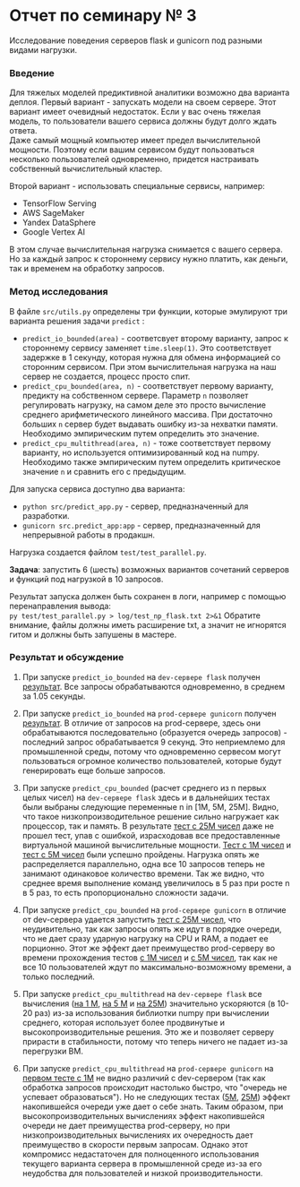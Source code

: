 # Отчет по семинару № 3
Исследование поведения серверов flask и gunicorn под разными видами нагрузки.  

### Введение
Для тяжелых моделей предиктивной аналитики возможно два варианта деплоя. 
Первый вариант - запускать модели на своем сервере. 
Этот вариант имеет очевидный недостаток. 
Если у вас очень тяжелая модель, то пользователи вашего сервиса должны будут долго ждать ответа.  
Даже самый мощный компьютер имеет предел вычислительной мощности. 
Поэтому если вашим сервисом будут пользоваться несколько пользователей одновременно, придется настраивать собственный вычислительный кластер. 

Второй вариант - использовать специальные сервисы, например:  
- TensorFlow Serving
- AWS SageMaker
- Yandex DataSphere
- Google Vertex AI

В этом случае вычислительная нагрузка снимается с вашего сервера. 
Но за каждый запрос к стороннему сервису нужно платить, как деньги, так и временем на обработку запросов. 

### Метод исследования
В файле `src/utils.py` определены три функции, которые эмулируют три варианта решения задачи `predict` :
- `predict_io_bounded(area)` - соответсвует второму варианту, запрос к стороннему сервису заменяет `time.sleep(1)`. 
Это соответствует задержке в 1 секунду, которая нужна для обмена информацией со сторонним сервисом. 
При этом вычислительная нагрузка на наш сервер не создается, процесс просто спит. 
- `predict_cpu_bounded(area, n)` - соответствует первому варианту, предикту на собственном сервере. 
Параметр `n` позволяет регулировать нагрузку, на самом деле это просто вычисление среднего арифметического линейного массива. 
При достаточно больших `n` сервер будет выдавать ошибку из-за нехватки памяти. 
Необходимо эмпирическим путем определить это значение. 
- `predict_cpu_multithread(area, n)` - тоже соответствует первому варианту, но используется оптимизированный код на numpy. 
Необходимо также эмпирическим путем определить критическое значение `n` и сравнить его с предыдущим. 

Для запуска сервиса доступно два варианта: 
- `python src/predict_app.py` - сервер, предназначенный для разработки. 
- `gunicorn src.predict_app:app` - сервер, предназначенный для непрерывной работы в продакшн. 

Нагрузка создается файлом `test/test_parallel.py`.  

**Задача**: запустить 6 (шесть) возможных вариантов сочетаний серверов и функций под нагрузкой в 10 запросов. 

Результат запуска должен быть сохранен в логи, например с помощью перенаправления вывода:  
`py test/test_parallel.py > log/test_np_flask.txt 2>&1` 
Обратите внимание, файлы должны иметь расширение txt, а значит не игнорятся гитом и должны быть запушены в мастере.  

### Результат и обсуждение

1) При запуске `predict_io_bounded` на `dev-сервере flask` получен [результат](log/test_dev_task_1.txt). 
Все запросы обрабатываются одновременно, в среднем за 1.05 секунды. 

2) При запуске `predict_io_bounded` на `prod-сервере gunicorn` получен [результат](log/test_prod_task_1.txt).
В отличие от запросов на prod-сервере, здесь они обрабатываются последовательно (образуется очередь запросов) - последний запрос обрабатывается 9 секунд. Это неприемлемо для промышленной среды, потому что одновременно сервесом могут пользоваться огромное количество пользователей, которые будут генерировать еще больше запросов.

3) При запуске `predict_cpu_bounded` (расчет среднего из n первых целых чисел) на `dev-сервере flask` здесь и в дальнейших тестах были выбраны следующие переменные n in [1M, 5M, 25M]. Видно, что такое низкопроизводительное решение сильно нагружает как процессор, так и память. В результате [тест c 25M чисел](log/test_dev_task_2_25M.txt) даже не прошел тест, упав с ошибкой, израсходовав все предоставленные виртуальной машиной вычислительные мощности. [Тест с 1М чисел](log/test_dev_task_2_1M.txt) и [тест с 5М чисел](log/test_dev_task_2_5M.txt) были успешно пройдены. Нагрузка опять же распределяется параллельно, одна все 10 запросов теперь не занимают одинаковое количество времени. Так же видно, что среднее время выполнение команд увеличилось в 5 раз при росте n в 5 раз, то есть пропорционально сложности задачи.

4) При запуске `predict_cpu_bounded` на `prod-сервере gunicorn` в отличие от dev-сервера удается запустить [тест с 25М чисел](log/test_prod_task_2_25M.txt), что неудивительно, так как запросы опять же идут в порядке очереди, что не дает сразу ударную нагрузку на CPU и RAM, а подает ее порционно. Этот же эффект дает преимущество prod-серверу во времени прохождения тестов [с 1М чисел](log/test_prod_task_2_1M.txt) и [с 5М чисел](log/test_prod_task_2_5M.txt), так как не все 10 пользователей ждут по максимально-возможному времени, а только последний. 

5) При запуске `predict_cpu_multithread` на `dev-сервере flask` все вычисления ([на 1 М](log/test_dev_task_3_1M.txt), [на 5 М](log/test_dev_task_3_5M.txt) и [на 25М](log/test_dev_task_3_25M.txt)) значительно ускоряются (в 10-20 раз) из-за использования библиотки numpy при вычислении среднего, которая использует более продвинутые и высокопроизводительные решения. Это же и позволяет серверу прирасти в стабильности, потому что теперь ничего не падает из-за перегрузки ВМ.

6) При запуске `predict_cpu_multithread` на `prod-сервере gunicorn` на [первом тесте с 1М](log/test_prod_task_3_1M.txt) не видно различий с dev-сервером (так как обработка запросов происходит настолько быстро, что "очередь не успевает образоваться"). Но не следующих тестах ([5M](log/test_prod_task_3_5M.txt), [25M](log/test_prod_task_3_25M.txt)) эффект накопившейся очереди уже дает о себе знать. Таким образом, при высокопроизводительных вычислениях эффект накопившейся очереди не дает преимущества prod-серверу, но при низкопроизводительных вычислениях их очередность дает преимущество в скорости первым запросам. Однако этот компромисс недастаточен для полноценного использования текущего варианта сервера в промышленной среде из-за его неудобства для пользователей и низкой производительности.
